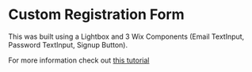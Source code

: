 # Custom Registration Form 

This was built using a Lightbox and 3 Wix Components (Email TextInput, Password TextInput, Signup Button).

For more information check out [this tutorial](https://www.youtube.com/watch?v=w_jH1_S4FGw)